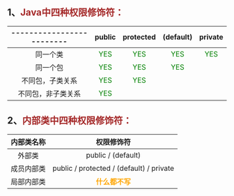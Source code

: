 ## 1、<span style="color:brown">Java中四种权限修饰符：</span>

<!--(default)不是关键词”default“, 而是“不写”！！-->

<!--权限: public > protected > (default) > private-->

| ------------------------- |              **public**              |            **protected**             |            **(default)**             |             **private**              |
| :-----------------------: | :----------------------------------: | :----------------------------------: | :----------------------------------: | :----------------------------------: |
|         同一个类          | <span style="color:green">YES</span> | <span style="color:green">YES</span> | <span style="color:green">YES</span> | <span style="color:green">YES</span> |
|         同一个包          | <span style="color:green">YES</span> | <span style="color:green">YES</span> | <span style="color:green">YES</span> |                                      |
|     不同包，子类关系      | <span style="color:green">YES</span> | <span style="color:green">YES</span> |                                      |                                      |
|    不同包，非子类关系     | <span style="color:green">YES</span> |                                      |                                      |                                      |



## 2、<span style="color:brown">内部类中四种权限修饰符：</span>

| 内部类名称 |                      权限修饰符                      |
| :--------: | :--------------------------------------------------: |
|   外部类   |               public    /   (default)                |
| 成员内部类 | public   /   protected   /   (default)   /   private |
| 局部内部类 |   <span style="color:orange">**什么都不写**</span>   |
